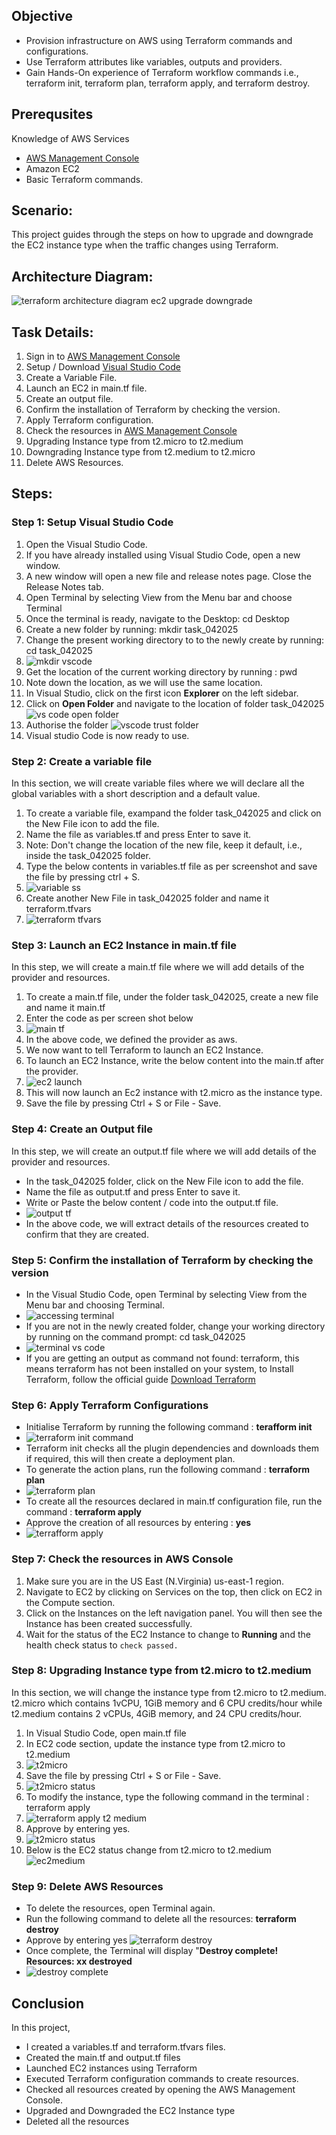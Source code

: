 ## Objective
- Provision infrastructure on AWS using Terraform commands and configurations.  
- Use Terraform attributes like variables, outputs and providers.  
- Gain Hands-On experience of Terraform workflow commands i.e., terraform init, terraform plan, terraform apply, and terraform destroy.  


## Prerequsites  
Knowledge of AWS Services  
- [AWS Management Console](https://aws.amazon.com/console/)  
- Amazon EC2  
- Basic Terraform commands.  

## Scenario:  
This project guides through the steps on how to upgrade and downgrade the EC2 instance type when the traffic changes using Terraform.  

## Architecture Diagram: 

![terraform architecture diagram ec2 upgrade downgrade](https://github.com/user-attachments/assets/103025e4-e6a1-4149-b944-70b907523be6)

## Task Details:  
1. Sign in to [AWS Management Console](https://aws.amazon.com/console/)  
2. Setup / Download [Visual Studio Code](https://code.visualstudio.com)
3. Create a Variable File.
4. Launch an EC2 in main.tf file.
5. Create an output file.
6. Confirm the installation of Terraform by checking the version.
7. Apply Terraform configuration.
8. Check the resources in [AWS Management Console](https://aws.amazon.com/console/)
9. Upgrading Instance type from t2.micro to t2.medium
10. Downgrading Instance type from t2.medium to t2.micro
11. Delete AWS Resources.

## Steps:  
### Step 1: Setup Visual Studio Code  
1. Open the Visual Studio Code.
2. If you have already installed using Visual Studio Code, open a new window.
3. A new window will open a new file and release notes page. Close the Release Notes tab.
4. Open Terminal by selecting View from the Menu bar and choose Terminal
5. Once the terminal is ready, navigate to the Desktop: cd Desktop
6. Create a new folder by running: mkdir task_042025
7. Change the present working directory to to the newly create by running: cd task_042025
8. ![mkdir vscode](https://github.com/user-attachments/assets/a1cc54f7-f9c8-43ec-8855-73965c2e23a0)
9. Get the location of the current working directory by running : pwd
10. Note down the location, as we will use the same location.
11. In Visual Studio, click on the first icon **Explorer** on the left sidebar.
12. Click on **Open Folder** and navigate to the location of folder task_042025  
![vs code open folder](https://github.com/user-attachments/assets/4d02c226-cdda-4d24-9fcd-d31cadbe5045)
13. Authorise the folder ![vscode trust folder](https://github.com/user-attachments/assets/fa2a7fd6-3bca-45da-bbfb-3c3f093d65bd)
14. Visual studio Code is now ready to use.

### Step 2: Create a variable file
In this section, we will create variable files where we will declare all the global variables with a short description and a default value.  
1. To create a variable file, exampand the folder task_042025 and click on the New File icon to add the file.  
2. Name the file as variables.tf and press Enter to save it.  
3. Note: Don't change the location of the new file, keep it default, i.e., inside the task_042025 folder.  
4. Type the below contents in variables.tf file as per screenshot and save the file by pressing ctrl + S.
5. ![variable ss](https://github.com/user-attachments/assets/d7c94373-13bc-42eb-aea1-a7fe4fff4e97)
6. Create another New File in task_042025 folder and name it terraform.tfvars
7. ![terraform tfvars](https://github.com/user-attachments/assets/215ddee7-7a01-4654-9991-8942bdb2737c)   

### Step 3: Launch an EC2 Instance in main.tf file  
In this step, we will create a main.tf file where we will add details of the provider and resources.  
1. To create a main.tf file, under the folder task_042025, create a new file and name it main.tf
2. Enter the code as per screen shot below
3. ![main tf](https://github.com/user-attachments/assets/fc2da633-7f54-44bb-b33c-e449240bc834)
4. In the above code, we defined the provider as aws.
5. We now want to tell Terraform to launch an EC2 Instance.
6. To launch an EC2 Instance, write the below content into the main.tf after the provider.
7. ![ec2 launch](https://github.com/user-attachments/assets/e16517f8-8769-4269-b962-c26260843287)
8. This will now launch an Ec2 instance with t2.micro as the instance type.
9. Save the file by pressing Ctrl + S or File - Save.

### Step 4: Create an Output file  
In this step, we will create an output.tf file where we will add details of the provider and resources.  
- In the task_042025 folder, click on the New File icon to add the file.
- Name the file as output.tf and press Enter to save it.
- Write or Paste the below content / code into the output.tf file.
- ![output tf](https://github.com/user-attachments/assets/a5d93522-1e70-4c1f-a8a4-584f3b6c6dc7)
- In the above code, we will extract details of the resources created to confirm that they are created.

### Step 5: Confirm the installation of Terraform by checking the version
- In the Visual Studio Code, open Terminal by selecting View from the Menu bar and choosing Terminal.
- ![accessing terminal](https://github.com/user-attachments/assets/c09a192c-9078-4563-89d5-6f896f1ad099)
- If you are not in the newly created folder, change your working directory by running on the command prompt: cd task_042025
- ![terminal vs code](https://github.com/user-attachments/assets/bcc107ec-6259-4a92-a26a-8ff33a79c58d)
- If you are getting an output as command not found: terraform, this means terraform has not been installed on your system, to Install Terraform, follow the official guide [Download Terraform](https://terraform.io/downloads.html)

### Step 6: Apply Terraform Configurations
- Initialise Terraform by running the following command : **terafform init**  
- ![terraform init command](https://github.com/user-attachments/assets/65800c78-ecb6-4288-8f78-30c2cb22d19f)
- Terraform init checks all the plugin dependencies and downloads them if required, this will then create a deployment plan.  
- To generate the action plans, run the following command : **terraform plan**  
- ![terraform plan](https://github.com/user-attachments/assets/428fe243-cd7b-4db3-814a-b8907bd4f749)
- To create all the resources declared in main.tf configuration file, run the command : **terraform apply**
- Approve the creation of all resources by entering : **yes**  
- ![terrafform apply](https://github.com/user-attachments/assets/26d91cbd-0939-40f5-8e43-23db4d56b218)

### Step 7: Check the resources in AWS Console  
1. Make sure you are in the US East (N.Virginia) us-east-1 region.
2. Navigate to EC2 by clicking on Services on the top, then click on EC2 in the Compute section.
3. Click on the Instances on the left navigation panel. You will then see the Instance has been created successfully.
4. Wait for the status of the EC2 Instance to change to **Running** and the health check status to `check passed.`

### Step 8: Upgrading Instance type from t2.micro to t2.medium  
In this section, we will change the instance type from t2.micro to t2.medium.  
t2.micro which contains 1vCPU, 1GiB memory and 6 CPU credits/hour while t2.medium contains 2 vCPUs, 4GiB memory, and 24 CPU credits/hour.  
1. In Visual Studio Code, open main.tf file  
2. In EC2 code section, update the instance type from t2.micro to t2.medium  
3. ![t2micro](https://github.com/user-attachments/assets/784c8a7c-c1d6-4e16-8cde-af3e471088fa)
4. Save the file by pressing Ctrl + S or File - Save.  
5. ![t2micro status](https://github.com/user-attachments/assets/f4c3dfed-7b74-4e15-a996-0e5a6e0ae30e)
6. To modify the instance, type the following command in the terminal : terraform apply  
7. ![terraform apply t2 medium](https://github.com/user-attachments/assets/f16c5072-03de-40b4-ac1a-61c2b8247810)
8. Approve by entering yes.  
9. ![t2micro status](https://github.com/user-attachments/assets/7d9d67b8-0157-4c40-be5d-a16579f49bbb)
10. Below is the EC2 status change from t2.micro to t2.medium  
 ![ec2medium](https://github.com/user-attachments/assets/df7a5f40-f159-4d5e-b9f8-6102ed575c75)

### Step 9: Delete AWS Resources
- To delete the resources, open Terminal again.
- Run the following command to delete all the resources: **terraform destroy**
- Approve by entering yes
![terraform destroy](https://github.com/user-attachments/assets/18f33b22-6959-410f-b7c9-527faf5353d7)
- Once complete, the Terminal will display "**Destroy complete! Resources: xx destroyed**
- ![destroy complete](https://github.com/user-attachments/assets/8834e894-0720-431d-929b-d0b552853014)

## Conclusion
In this project, 
- I created a variables.tf and terraform.tfvars files.  
- Created the main.tf and output.tf files
- Launched EC2 instances using Terraform
- Executed Terraform configuration commands to create resources.
- Checked all resources created by opening the AWS Management Console.
- Upgraded and Downgraded the EC2 Instance type
- Deleted all the resources

  







